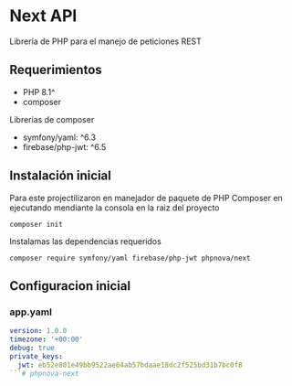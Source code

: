 # Next API
Librería de PHP para el manejo de peticiones REST

## Requerimientos
* PHP 8.1^
* composer

Librerias de composer
* symfony/yaml: ^6.3
* firebase/php-jwt: ^6.5

## Instalación inicial
Para este projectilizaron en manejador de paquete de PHP Composer en ejecutando mendiante la consola en la raiz del proyecto
```
composer init
```
Instalamas las dependencias requeridos
```
composer require symfony/yaml firebase/php-jwt phpnova/next
```

## Configuracion inicial

### app.yaml

```yaml
version: 1.0.0
timezone: '+00:00'
debug: true
private_keys:
  jwt: eb52e801e49bb9522ae64ab57bdaae18dc2f525bd31b7bc0f8
```# phpnova-next
